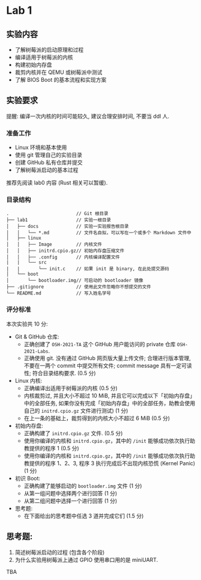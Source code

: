 # Lab 1

## 实验内容

- 了解树莓派的启动原理和过程
- 编译适用于树莓派的内核
- 构建初始内存盘
- 裁剪内核并在 QEMU 或树莓派中测试
- 了解 BIOS Boot 的基本流程和实现方案

## 实验要求

提醒: 编译一次内核的时间可能较久, 建议合理安排时间, 不要当 ddl 人.

### 准备工作

- Linux 环境和基本使用
- 使用 git 管理自己的实验目录
- 创建 GitHub 私有仓库并提交
- 了解树莓派启动的基本过程

推荐先阅读 lab0 内容 (Rust 相关可以暂缓).

### 目录结构

```
.                         // Git 根目录
├── lab1                  // 实验一根目录
│   ├── docs              // 实验一实验报告根目录
│   │   └── *.md          // 文件名自拟，可以写在一个或多个 Markdown 文件中
│   ├── linux
│   │   ├── Image         // 内核文件
│   │   ├── initrd.cpio.gz// 初始内存盘压缩文件
│   │   ├── .config       // 内核编译配置文件
|   |   └── src
|   |       └── init.c    // 如果 init 是 binary, 在此处提交源码
│   └── boot
│       └── bootloader.img// 可启动的 bootloader 镜像
├── .gitignore            // 使用此文件忽略你不想提交的文件
└── README.md             // 写入姓名学号
```

### 评分标准

本次实验共 10 分:

- Git & GitHub 仓库:
  - 正确创建了 `OSH-2021-TA` 这个 GitHub 用户能访问的 private 仓库 `OSH-2021-Labs`.
  - 正确使用 git. 没有通过 GitHub 网页版大量上传文件; 合理进行版本管理, 不要在一两个 commit 中提交所有文件; commit message 具有一定可读性; 符合目录结构要求. (0.5 分)
- Linux 内核:
  - 正确编译出适用于树莓派的内核 (0.5 分)
  - 内核裁剪过, 并且大小不超过 10 MiB, 并且它可以完成以下「初始内存盘」中的全部任务, 如果你没有完成「初始内存盘」中的全部任务，助教会使用自己的  `initrd.cpio.gz` 文件进行测试) (1 分)
  - 在上一条的基础上，裁剪得到的内核大小不超过 6 MiB (0.5 分)
- 初始内存盘:
  - 正确构建了 `initrd.cpio.gz` 文件. (0.5 分)
  - 使用你编译的内核和 `initrd.cpio.gz`，其中的 `/init` 能够成功依次执行助教提供的程序 1 (0.5 分)
  - 使用你编译的内核和 `initrd.cpio.gz`，其中的 `/init` 能够成功依次执行助教提供的程序 1、2、3, 程序 3 执行完成后不出现内核恐慌 (Kernel Panic) (1 分)
- 初识 Boot:
  - 正确构建了能够启动的 `bootloader.img` 文件 (1 分)
  - 从第一组问题中选择两个进行回答 (1 分)
  - 从第二组问题中选择一个进行回答 (1 分)
- 思考题:
  - 在下面给出的思考题中任选 3 道并完成它们 (1.5 分)

## 思考题:

1. 简述树莓派启动的过程 (包含各个阶段)
2. 为什么实验用树莓派上通过 GPIO 使用串口用的是 miniUART.

TBA
